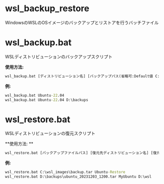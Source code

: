 # wsl_backup_restore
WindowsのWSLのOSイメージのバックアップとリストアを行うバッチファイル

# wsl_backup.bat
WSLディストリビューションのバックアップスクリプト

**使用方法:** 
```cmd
wsl_backup.bat [ディストリビューション名] [バックアップパス(省略可:Default値 C:\wsl_images\)]
```
**例:**
```cmd
wsl_backup.bat Ubuntu-22.04
wsl_backup.bat Ubuntu-22.04 D:\backups
```

# wsl_restore.bat
WSLディストリビューションの復元スクリプト

**使用方法: **
```cmd
wsl_restore.bat [バックアップファイルパス] [復元先ディストリビューション名] [復元先ディレクトリ(省略可:Default値 C:\wsl_images\)]
```
**例:**
```cmd
wsl_restore.bat C:\wsl_images\backup.tar Ubuntu-Restore
wsl_restore.bat D:\backups\ubuntu_20231203_1200.tar MyUbuntu D:\wsl
```
```
